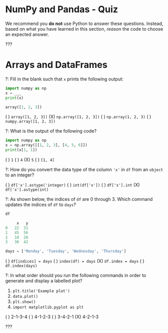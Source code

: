 # NumPy and Pandas - Quiz

We recommend you **do not** use Python to answer these questions. Instead, based on what you have learned in this section, _reason_ the code to choose an expected answer. 

???

# Arrays and DataFrames

?: Fill in the blank such that `x` prints the following output:  

```python
import numpy as np
x = ___
print(x)

array([1, 2, 3])
```

( ) `array([1, 2, 3])`
(X) `np.array([1, 2, 3])`
( ) `np.array(1, 2, 3)`
( ) `numpy.array([1, 2, 3])`


?: What is the output of the following code? 


```python
import numpy as np
x = np.array([[1, 2, 3], [4, 5, 6]])
print(x[1, 1])
```

( ) `1` 
( ) `4`
(X) `5`
( ) `[1, 4]`


?: How do you convert the data type of the column `'x'` in `df` from an `object` to an integer? 

( ) `df['x'].astype('integer)`
( ) `int(df['x'])` 
( ) `df['x'].int` 
(X) `df['x'].astype(int)` 


?: As shown below, the indices of `df` are 0 through 3. Which command updates the indices of `df` to `days`?  

```python
df

     x   y
0   22  31
1   45  56
2   10  20
3   30  42

days = ['Monday', 'Tuesday', 'Wednesday', 'Thursday']
```

( ) `df[indices] = days` 
( ) `index(df) = days` 
(X) `df.index = days` 
( ) `df.index(days)`


?: In what order should you run the following commands in order to generate and display a labelled plot? 

1. `plt.title('Example plot')`  
2. `data.plot()`  
3. `plt.show()`  
4. `import matplotlib.pyplot as plt` 


( ) 2-1-3-4
( ) 4-1-2-3
( ) 3-4-2-1
(X) 4-2-1-3



???
